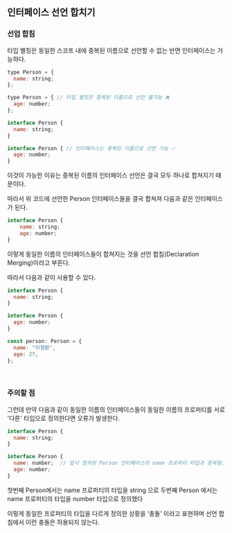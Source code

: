 ## 인터페이스 선언 합치기

### 선업 합침
타입 별칭은 동일한 스코프 내에 중복된 이름으로 선언할 수 없는 반면 인터페이스는 가능하다.

```javascript
type Person = {
  name: string;
};

type Person = { // 타입 별칭은 중복된 이름으로 선언 불가능 ❌
  age: number;
};
```

```javascript
interface Person {
  name: string;
}

interface Person { // 인터페이스는 중복된 이름으로 선언 가능 ✅
  age: number;
}
```

이것이 가능한 이유는 중복된 이름의 인터페이스 선언은 결국 모두 하나로 합쳐지기 때문이다.

따라서 위 코드에 선언한 Person 인터페이스들을 결국 합쳐져 다음과 같은 인터페이스가 된다.

```javascript
interface Person {
	name: string;
	age: number;
}
```

이렇게 동일한 이름의 인터페이스들이 합쳐지는 것을 선언 합침(Declaration Merging)이라고 부른다.

따라서 다음과 같이 사용할 수 있다.

```javascript
interface Person {
  name: string;
}

interface Person {
  age: number;
}

const person: Person = {
  name: "이정환",
  age: 27,
};
```

<br />

### 주의할 점

그런데 만약 다음과 같이 동일한 이름의 인터페이스들이 동일한 이름의 프로퍼티를 서로 '다른' 타입으로 정의한다면 오류가 발생한다.

```javascript
interface Person {
  name: string;
}

interface Person {
  name: number;  // 앞서 정의된 Person 인터페이스의 name 프로퍼티 타입과 중복됨.
  age: number;
}
```

첫번째 Person에서는 name 프로퍼티의 타입을 string 으로 두번째 Person 에서는 name 프로퍼티의 타입을 number 타입으로 정의했다

이렇게 동일한 프로퍼티의 타입을 다르게 정의한 상황을 ‘충돌’ 이라고 표현하며 선언 합침에서 이런 충돌은 허용되지 않는다.

